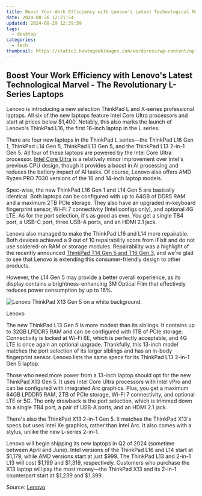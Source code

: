```yaml
---
title: Boost Your Work Efficiency with Lenovo's Latest Technological Marvel - The Revolutionary L-Series Laptops
date: 2024-08-26 12:21:54
updated: 2024-08-29 12:39:59
tags:
  - desktop
categories:
  - tech
thumbnail: https://static1.howtogeekimages.com/wordpress/wp-content/uploads/2024/03/31.jpg
---
```


## Boost Your Work Efficiency with Lenovo's Latest Technological Marvel - The Revolutionary L-Series Laptops

Lenovo is introducing a new selection ThinkPad L and X-series professional laptops. All six of the new laptops feature Intel Core Ultra processors and start at prices below $1,400\. Notably, this also marks the launch of Lenovo's ThinkPad L16, the first 16-inch laptop in the L series.

 There are four new laptops in the ThinkPad L series—the ThinkPad L16 Gen 1, ThinkPad L14 Gen 5, ThinkPad L13 Gen 5, and the ThinkPad L13 2-in-1 Gen 5\. All four of these laptops are powered by the Intel Core Ultra processor. [Intel Core Ultra](https://facebook-video-content.techidaily.com/elevate-your-profiles-visual-appeal-for-2024/) is a relatively minor improvement over Intel's previous CPU design, though it provides a boost in AI processing and reduces the battery impact of AI tasks. Of course, Lenovo also offers AMD Ryzen PRO 7030 versions of the 16 and 14-inch laptop models.

 Spec-wise, the new ThinkPad L16 Gen 1 and L14 Gen 5 are basically identical. Both laptops can be configured with up to 64GB of DDR5 RAM and a maximum 2TB PCIe storage. They also have an upgraded in-keyboard fingerprint sensor, Wi-Fi 7 connectivity (Intel configs only), and optional 4G LTE. As for the port selection, it's as good as ever. You get a single TB4 port, a USB-C port, three USB-A ports, and an HDMI 2.1 jack.

 Lenovo also managed to make the ThinkPad L16 and L14 more repairable. Both devices achieved a 9 out of 10 repairability score from iFixit and do not use soldered-on RAM or storage modules. Repairability was a highlight of the recently announced [ThinkPad T14 Gen 5 and T16 Gen 3](https://facebook-video-share.techidaily.com/updated-in-2024-embarking-on-a-virtual-odyssey-through-yt-stories/), and we're glad to see that Lenovo is extending this consumer-friendly design to other products.

 However, the L14 Gen 5 may provide a better overall experience, as its display contains a brightness-enhancing 3M Optical Film that effectively reduces power consumption by up to 16%.

![Lenovo ThinkPad X13 Gen 5 on a white background.](https://static1.howtogeekimages.com/wordpress/wp-content/uploads/2024/03/32.jpg) 

Lenovo

 The new ThinkPad L13 Gen 5 is more modest than its siblings. It contains up to 32GB LPDDR5 RAM and can be configured with 1TB of PCIe storage. Connectivity is locked at Wi-Fi 6E, which is perfectly acceptable, and 4G LTE is once again an optional upgrade. Thankfully, this 13-inch model matches the port selection of its larger siblings and has an in-body fingerprint sensor. Lenovo lists the same specs for its ThinkPad L13 2-in-1 Gen 5 laptop.

 Those who need more power from a 13-inch laptop should opt for the new ThinkPad X13 Gen 5\. It uses Intel Core Ultra processors with Intel vPro and can be configured with integrated Arc graphics. Plus, you get a maximum 64GB LPDDR5 RAM, 2TB of PCIe storage, Wi-Fi 7 connectivity, and optional LTE or 5G. The only drawback is the port selection, which is trimmed down to a single TB4 port, a pair of USB-A ports, and an HDMI 2.1 jack.

 There's also the ThinkPad X13 2-in-1 Gen 5\. It matches the ThinkPad X13's specs but uses Intel Xe graphics, rather than Intel Arc. It also comes with a stylus, unlike the new L-series 2-in-1.

 Lenovo will begin shipping its new laptops in Q2 of 2024 (sometime between April and June). Intel versions of the ThinkPad L16 and L14 start at $1,179, while AMD versions start at just $999\. The ThinkPad L13 and 2-in-1 L13 will cost $1,199 and $1,319, respectively. Customers who purchase the X13 laptop will pay the most money—the ThinkPad X13 and its 2-in-1 counterpart start at $1,239 and $1,399.

 Source: [Lenovo](https://shop-links.co/link/?exclusive=1&publisher_slug=itechdaily19598&url=https%3A%2F%2Fnews.lenovo.com%2Fpressroom%2Fpress-releases%2Funleashing-innovation-and-better-sustainability-of-lenovos-latest-thinkpad-l-series-and-x-series-laptops%2F)

<ins class="adsbygoogle"
     style="display:block"
     data-ad-format="autorelaxed"
     data-ad-client="ca-pub-7571918770474297"
     data-ad-slot="1223367746"></ins>



<ins class="adsbygoogle"
     style="display:block"
     data-ad-client="ca-pub-7571918770474297"
     data-ad-slot="8358498916"
     data-ad-format="auto"
     data-full-width-responsive="true"></ins>
